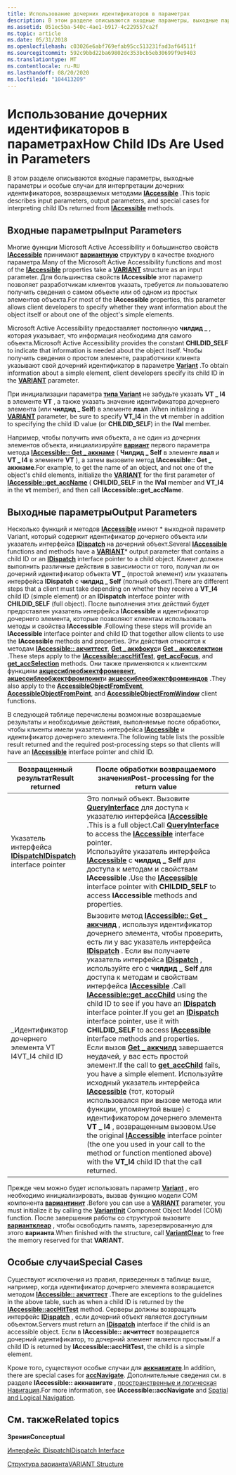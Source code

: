 ```yaml
---
title: Использование дочерних идентификаторов в параметрах
description: В этом разделе описываются входные параметры, выходные параметры и особые случаи для интерпретации дочерних идентификаторов, возвращаемых методами IAccessible.
ms.assetid: 051ec5ba-540c-4ae1-b917-4c229557ca2f
ms.topic: article
ms.date: 05/31/2018
ms.openlocfilehash: c03026e6abf769efab95cc513231fad3af64511f
ms.sourcegitcommit: 592c9bbd22ba69802dc353bcb5eb30699f9e9403
ms.translationtype: MT
ms.contentlocale: ru-RU
ms.lasthandoff: 08/20/2020
ms.locfileid: "104413209"
---
```

# <a name="how-child-ids-are-used-in-parameters"></a><span data-ttu-id="b3c73-103">Использование дочерних идентификаторов в параметрах</span><span class="sxs-lookup"><span data-stu-id="b3c73-103">How Child IDs Are Used in Parameters</span></span>

<span data-ttu-id="b3c73-104">В этом разделе описываются входные параметры, выходные параметры и особые случаи для интерпретации дочерних идентификаторов, возвращаемых методами [**IAccessible**](/windows/desktop/api/oleacc/nn-oleacc-iaccessible) .</span><span class="sxs-lookup"><span data-stu-id="b3c73-104">This topic describes input parameters, output parameters, and special cases for interpreting child IDs returned from [**IAccessible**](/windows/desktop/api/oleacc/nn-oleacc-iaccessible) methods.</span></span>

## <a name="input-parameters"></a><span data-ttu-id="b3c73-105">Входные параметры</span><span class="sxs-lookup"><span data-stu-id="b3c73-105">Input Parameters</span></span>

<span data-ttu-id="b3c73-106">Многие функции Microsoft Active Accessibility и большинство свойств [**IAccessible**](/windows/desktop/api/oleacc/nn-oleacc-iaccessible) принимают [**вариантную**](/windows/win32/api/oaidl/ns-oaidl-variant) структуру в качестве входного параметра.</span><span class="sxs-lookup"><span data-stu-id="b3c73-106">Many of the Microsoft Active Accessibility functions and most of the [**IAccessible**](/windows/desktop/api/oleacc/nn-oleacc-iaccessible) properties take a [**VARIANT**](/windows/win32/api/oaidl/ns-oaidl-variant) structure as an input parameter.</span></span> <span data-ttu-id="b3c73-107">Для большинства свойств **IAccessible** этот параметр позволяет разработчикам клиентов указать, требуется ли пользователю получить сведения о самом объекте или об одном из простых элементов объекта.</span><span class="sxs-lookup"><span data-stu-id="b3c73-107">For most of the **IAccessible** properties, this parameter allows client developers to specify whether they want information about the object itself or about one of the object's simple elements.</span></span>

<span data-ttu-id="b3c73-108">Microsoft Active Accessibility предоставляет постоянную **чилдид \_** , которая указывает, что информация необходима для самого объекта.</span><span class="sxs-lookup"><span data-stu-id="b3c73-108">Microsoft Active Accessibility provides the constant **CHILDID\_SELF** to indicate that information is needed about the object itself.</span></span> <span data-ttu-id="b3c73-109">Чтобы получить сведения о простом элементе, разработчики клиента указывают свой дочерний идентификатор в параметре [**Variant**](/windows/win32/api/oaidl/ns-oaidl-variant) .</span><span class="sxs-lookup"><span data-stu-id="b3c73-109">To obtain information about a simple element, client developers specify its child ID in the [**VARIANT**](/windows/win32/api/oaidl/ns-oaidl-variant) parameter.</span></span>

<span data-ttu-id="b3c73-110">При инициализации параметра [**типа Variant**](/windows/win32/api/oaidl/ns-oaidl-variant) не забудьте указать **VT \_ I4** в элементе **VT** , а также указать значение идентификатора дочернего элемента (или **чилдид \_ Self**) в элементе **лвал** .</span><span class="sxs-lookup"><span data-stu-id="b3c73-110">When initializing a [**VARIANT**](/windows/win32/api/oaidl/ns-oaidl-variant) parameter, be sure to specify **VT\_I4** in the **vt** member in addition to specifying the child ID value (or **CHILDID\_SELF**) in the **lVal** member.</span></span>

<span data-ttu-id="b3c73-111">Например, чтобы получить имя объекта, а не один из дочерних элементов объекта, инициализируйте [**вариант**](/windows/win32/api/oaidl/ns-oaidl-variant) первого параметра метода [**IAccessible:: Get \_ аккнаме**](/windows/desktop/api/Oleacc/nf-oleacc-iaccessible-get_accname) ( **Чилдид \_ Self** в элементе **лвал** и **VT \_ I4** в элементе **VT** ), а затем вызовите метод **IAccessible:: Get \_ аккнаме**.</span><span class="sxs-lookup"><span data-stu-id="b3c73-111">For example, to get the name of an object, and not one of the object's child elements, initialize the [**VARIANT**](/windows/win32/api/oaidl/ns-oaidl-variant) for the first parameter of [**IAccessible::get\_accName**](/windows/desktop/api/Oleacc/nf-oleacc-iaccessible-get_accname) ( **CHILDID\_SELF** in the **lVal** member and **VT\_I4** in the **vt** member), and then call **IAccessible::get\_accName**.</span></span>

## <a name="output-parameters"></a><span data-ttu-id="b3c73-112">Выходные параметры</span><span class="sxs-lookup"><span data-stu-id="b3c73-112">Output Parameters</span></span>

<span data-ttu-id="b3c73-113">Несколько функций и методов [**IAccessible**](/windows/desktop/api/oleacc/nn-oleacc-iaccessible) имеют [](/windows/win32/api/oaidl/ns-oaidl-variant) \* выходной параметр Variant, который содержит идентификатор дочернего объекта или указатель интерфейса [**IDispatch**](/previous-versions/windows/desktop/api/oaidl/nn-oaidl-idispatch) на дочерний объект.</span><span class="sxs-lookup"><span data-stu-id="b3c73-113">Several [**IAccessible**](/windows/desktop/api/oleacc/nn-oleacc-iaccessible) functions and methods have a [**VARIANT**](/windows/win32/api/oaidl/ns-oaidl-variant)\* output parameter that contains a child ID or an [**IDispatch**](/previous-versions/windows/desktop/api/oaidl/nn-oaidl-idispatch) interface pointer to a child object.</span></span> <span data-ttu-id="b3c73-114">Клиент должен выполнить различные действия в зависимости от того, получал ли он дочерний идентификатор объекта **VT \_** (простой элемент) или указатель интерфейса **IDispatch** с **чилдид \_ Self** (полный объект).</span><span class="sxs-lookup"><span data-stu-id="b3c73-114">There are different steps that a client must take depending on whether they receive a **VT\_I4** child ID (simple element) or an **IDispatch** interface pointer with **CHILDID\_SELF** (full object).</span></span> <span data-ttu-id="b3c73-115">После выполнения этих действий будет предоставлен указатель интерфейса **IAccessible** и идентификатор дочернего элемента, которые позволяют клиентам использовать методы и свойства **IAccessible** .</span><span class="sxs-lookup"><span data-stu-id="b3c73-115">Following these steps will provide an **IAccessible** interface pointer and child ID that together allow clients to use the **IAccessible** methods and properties.</span></span> <span data-ttu-id="b3c73-116">Эти действия относятся к методам [**IAccessible:: акчиттест**](/windows/desktop/api/Oleacc/nf-oleacc-iaccessible-acchittest), [**Get \_ аккфокус**](/windows/desktop/api/Oleacc/nf-oleacc-iaccessible-get_accfocus)и [**Get \_ аккселектион**](/windows/desktop/api/Oleacc/nf-oleacc-iaccessible-get_accselection) .</span><span class="sxs-lookup"><span data-stu-id="b3c73-116">These steps apply to the [**IAccessible::accHitTest**](/windows/desktop/api/Oleacc/nf-oleacc-iaccessible-acchittest), [**get\_accFocus**](/windows/desktop/api/Oleacc/nf-oleacc-iaccessible-get_accfocus), and [**get\_accSelection**](/windows/desktop/api/Oleacc/nf-oleacc-iaccessible-get_accselection) methods.</span></span> <span data-ttu-id="b3c73-117">Они также применяются к клиентским функциям [**акцессиблеобжектфромевент**](/windows/desktop/api/Oleacc/nf-oleacc-accessibleobjectfromevent), [**акцессиблеобжектфромпоинт**](/windows/desktop/api/Oleacc/nf-oleacc-accessibleobjectfrompoint)и [**акцессиблеобжектфромвиндов**](/windows/desktop/api/Oleacc/nf-oleacc-accessibleobjectfromwindow) .</span><span class="sxs-lookup"><span data-stu-id="b3c73-117">They also apply to the [**AccessibleObjectFromEvent**](/windows/desktop/api/Oleacc/nf-oleacc-accessibleobjectfromevent), [**AccessibleObjectFromPoint**](/windows/desktop/api/Oleacc/nf-oleacc-accessibleobjectfrompoint), and [**AccessibleObjectFromWindow**](/windows/desktop/api/Oleacc/nf-oleacc-accessibleobjectfromwindow) client functions.</span></span>

<span data-ttu-id="b3c73-118">В следующей таблице перечислены возможные возвращаемые результаты и необходимые действия, выполняемые после обработки, чтобы клиенты имели указатель интерфейса [**IAccessible**](/windows/desktop/api/oleacc/nn-oleacc-iaccessible) и идентификатор дочернего элемента.</span><span class="sxs-lookup"><span data-stu-id="b3c73-118">The following table lists the possible result returned and the required post-processing steps so that clients will have an [**IAccessible**](/windows/desktop/api/oleacc/nn-oleacc-iaccessible) interface pointer and child ID.</span></span>



| <span data-ttu-id="b3c73-119">Возвращенный результат</span><span class="sxs-lookup"><span data-stu-id="b3c73-119">Result returned</span></span>                                      | <span data-ttu-id="b3c73-120">После обработки возвращаемого значения</span><span class="sxs-lookup"><span data-stu-id="b3c73-120">Post-processing for the return value</span></span>                                                                                                                                                                                                                                                                                                                                                                                                                                                                                                                                                                                                                                                                       |
|------------------------------------------------------|------------------------------------------------------------------------------------------------------------------------------------------------------------------------------------------------------------------------------------------------------------------------------------------------------------------------------------------------------------------------------------------------------------------------------------------------------------------------------------------------------------------------------------------------------------------------------------------------------------------------------------------------------------------------------------------------------------|
| <span data-ttu-id="b3c73-121">Указатель интерфейса [**IDispatch**](/previous-versions/windows/desktop/api/oaidl/nn-oaidl-idispatch)</span><span class="sxs-lookup"><span data-stu-id="b3c73-121">[**IDispatch**](/previous-versions/windows/desktop/api/oaidl/nn-oaidl-idispatch) interface pointer</span></span> | <span data-ttu-id="b3c73-122">Это полный объект. Вызовите [**QueryInterface**](/windows/desktop/api/unknwn/nf-unknwn-iunknown-queryinterface(q)) для доступа к указателю интерфейса [**IAccessible**](/windows/desktop/api/oleacc/nn-oleacc-iaccessible) .</span><span class="sxs-lookup"><span data-stu-id="b3c73-122">This is a full object.Call [**QueryInterface**](/windows/desktop/api/unknwn/nf-unknwn-iunknown-queryinterface(q)) to access the [**IAccessible**](/windows/desktop/api/oleacc/nn-oleacc-iaccessible) interface pointer.</span></span><br/> <span data-ttu-id="b3c73-123">Используйте указатель интерфейса [**IAccessible**](/windows/desktop/api/oleacc/nn-oleacc-iaccessible) с **чилдид \_ Self** для доступа к методам и свойствам **IAccessible** .</span><span class="sxs-lookup"><span data-stu-id="b3c73-123">Use the [**IAccessible**](/windows/desktop/api/oleacc/nn-oleacc-iaccessible) interface pointer with **CHILDID\_SELF** to access **IAccessible** methods and properties.</span></span><br/>                                                                                                                                                                                                                                                                                                                                                                                               |
| <span data-ttu-id="b3c73-124">\_Идентификатор дочернего элемента VT I4</span><span class="sxs-lookup"><span data-stu-id="b3c73-124">VT\_I4 child ID</span></span>                                      | <span data-ttu-id="b3c73-125">Вызовите метод [**IAccessible:: Get \_ аккчилд**](/windows/desktop/api/Oleacc/nf-oleacc-iaccessible-get_accchild) , используя идентификатор дочернего элемента, чтобы проверить, есть ли у вас указатель интерфейса [**IDispatch**](/previous-versions/windows/desktop/api/oaidl/nn-oaidl-idispatch) . Если вы получаете указатель интерфейса [**IDispatch**](/previous-versions/windows/desktop/api/oaidl/nn-oaidl-idispatch) , используйте его с **чилдид \_ Self** для доступа к методам и свойствам интерфейса [**IAccessible**](/windows/desktop/api/oleacc/nn-oleacc-iaccessible) .</span><span class="sxs-lookup"><span data-stu-id="b3c73-125">Call [**IAccessible::get\_accChild**](/windows/desktop/api/Oleacc/nf-oleacc-iaccessible-get_accchild) using the child ID to see if you have an [**IDispatch**](/previous-versions/windows/desktop/api/oaidl/nn-oaidl-idispatch) interface pointer.If you get an [**IDispatch**](/previous-versions/windows/desktop/api/oaidl/nn-oaidl-idispatch) interface pointer, use it with **CHILDID\_SELF** to access [**IAccessible**](/windows/desktop/api/oleacc/nn-oleacc-iaccessible) interface methods and properties.</span></span><br/> <span data-ttu-id="b3c73-126">Если вызов [**Get \_ аккчилд**](/windows/desktop/api/Oleacc/nf-oleacc-iaccessible-get_accchild) завершается неудачей, у вас есть простой элемент.</span><span class="sxs-lookup"><span data-stu-id="b3c73-126">If the call to [**get\_accChild**](/windows/desktop/api/Oleacc/nf-oleacc-iaccessible-get_accchild) fails, you have a simple element.</span></span> <span data-ttu-id="b3c73-127">Используйте исходный указатель интерфейса [**IAccessible**](/windows/desktop/api/oleacc/nn-oleacc-iaccessible) (тот, который использовался при вызове метода или функции, упомянутой выше) с идентификатором дочернего элемента **VT \_ I4** , возвращенным вызовом.</span><span class="sxs-lookup"><span data-stu-id="b3c73-127">Use the original [**IAccessible**](/windows/desktop/api/oleacc/nn-oleacc-iaccessible) interface pointer (the one you used in your call to the method or function mentioned above) with the **VT\_I4** child ID that the call returned.</span></span><br/> |



 

<span data-ttu-id="b3c73-128">Прежде чем можно будет использовать параметр [**Variant**](/windows/win32/api/oaidl/ns-oaidl-variant) , его необходимо инициализировать, вызвав функцию модели COM компонента [**вариантинит**](/previous-versions/windows/desktop/api/oleauto/nf-oleauto-variantinit) .</span><span class="sxs-lookup"><span data-stu-id="b3c73-128">Before you can use a [**VARIANT**](/windows/win32/api/oaidl/ns-oaidl-variant) parameter, you must initialize it by calling the [**VariantInit**](/previous-versions/windows/desktop/api/oleauto/nf-oleauto-variantinit) Component Object Model (COM) function.</span></span> <span data-ttu-id="b3c73-129">После завершения работы со структурой вызовите [**вариантклеар**](/previous-versions/windows/desktop/api/oleauto/nf-oleauto-variantclear) , чтобы освободить память, зарезервированную для этого **варианта**.</span><span class="sxs-lookup"><span data-stu-id="b3c73-129">When finished with the structure, call [**VariantClear**](/previous-versions/windows/desktop/api/oleauto/nf-oleauto-variantclear) to free the memory reserved for that **VARIANT**.</span></span>

## <a name="special-cases"></a><span data-ttu-id="b3c73-130">Особые случаи</span><span class="sxs-lookup"><span data-stu-id="b3c73-130">Special Cases</span></span>

<span data-ttu-id="b3c73-131">Существуют исключения из правил, приведенных в таблице выше, например, когда идентификатор дочернего элемента возвращается методом [**IAccessible:: акчиттест**](/windows/desktop/api/Oleacc/nf-oleacc-iaccessible-acchittest) .</span><span class="sxs-lookup"><span data-stu-id="b3c73-131">There are exceptions to the guidelines in the above table, such as when a child ID is returned by the [**IAccessible::accHitTest**](/windows/desktop/api/Oleacc/nf-oleacc-iaccessible-acchittest) method.</span></span> <span data-ttu-id="b3c73-132">Серверы должны возвращать интерфейс [**IDispatch**](/previous-versions/windows/desktop/api/oaidl/nn-oaidl-idispatch) , если дочерний объект является доступным объектом.</span><span class="sxs-lookup"><span data-stu-id="b3c73-132">Servers must return an [**IDispatch**](/previous-versions/windows/desktop/api/oaidl/nn-oaidl-idispatch) interface if the child is an accessible object.</span></span> <span data-ttu-id="b3c73-133">Если в **IAccessible:: акчиттест** возвращается дочерний идентификатор, то дочерний элемент является простым.</span><span class="sxs-lookup"><span data-stu-id="b3c73-133">If a child ID is returned by **IAccessible::accHitTest**, the child is a simple element.</span></span>

<span data-ttu-id="b3c73-134">Кроме того, существуют особые случаи для [**аккнавигате**](/windows/desktop/api/Oleacc/nf-oleacc-iaccessible-accnavigate).</span><span class="sxs-lookup"><span data-stu-id="b3c73-134">In addition, there are special cases for [**accNavigate**](/windows/desktop/api/Oleacc/nf-oleacc-iaccessible-accnavigate).</span></span> <span data-ttu-id="b3c73-135">Дополнительные сведения см. в разделе **IAccessible:: аккнавигате** , [пространственные и логическая Навигация](spatial-and-logical-navigation.md).</span><span class="sxs-lookup"><span data-stu-id="b3c73-135">For more information, see **IAccessible::accNavigate** and [Spatial and Logical Navigation](spatial-and-logical-navigation.md).</span></span>

## <a name="related-topics"></a><span data-ttu-id="b3c73-136">См. также</span><span class="sxs-lookup"><span data-stu-id="b3c73-136">Related topics</span></span>

<dl> <dt>

<span data-ttu-id="b3c73-137">**Зрения**</span><span class="sxs-lookup"><span data-stu-id="b3c73-137">**Conceptual**</span></span>
</dt> <dt>

[<span data-ttu-id="b3c73-138">Интерфейс IDispatch</span><span class="sxs-lookup"><span data-stu-id="b3c73-138">IDispatch Interface</span></span>](idispatch-interface.md)
</dt> <dt>

[<span data-ttu-id="b3c73-139">Структура варианта</span><span class="sxs-lookup"><span data-stu-id="b3c73-139">VARIANT Structure</span></span>](variant-structure.md)
</dt> </dl>

 

